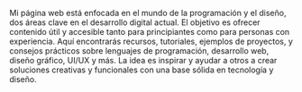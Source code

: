 Mi página web está enfocada en el mundo de la programación y el diseño, dos áreas clave en el desarrollo digital actual. El objetivo es ofrecer contenido útil y accesible tanto para principiantes como para personas con experiencia. Aquí encontrarás recursos, tutoriales, ejemplos de proyectos, y consejos prácticos sobre lenguajes de programación, desarrollo web, diseño gráfico, UI/UX y más. La idea es inspirar y ayudar a otros a crear soluciones creativas y funcionales con una base sólida en tecnología y diseño.
